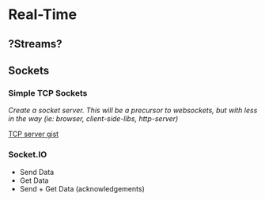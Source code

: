 # Real-Time


## ?Streams?


## Sockets

### Simple TCP Sockets

*Create a socket server.  This will be a precursor to websockets, but with less in the way (ie: browser, client-side-libs, http-server)*

[TCP server gist](https://gist.github.com/3897499)


### Socket.IO

- Send Data
- Get Data
- Send + Get Data (acknowledgements)